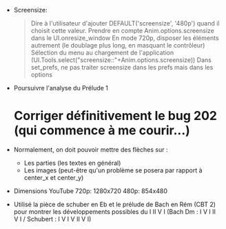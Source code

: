 * Screensize:
  > Dire à l'utilisateur d'ajouter DEFAULT('screensize', '480p') quand il choisit
    cette valeur.
  > Prendre en compte Anim.options.screensize dans le UI.onresize_window
  > En mode 720p, disposer les éléments autrement (le doublage plus long, en
    masquant le contrôleur)
  > Sélection du menu au chargement de l'application (UI.Tools.select("screensize::"+Anim.options.screensize))
  > Dans set_prefs, ne pas traiter screensize dans les prefs mais dans les options


* Poursuivre l'analyse du Prélude 1
  # Corriger définitivement le bug 202 (qui commence à me courir...)

* Normalement, on doit pouvoir mettre des flèches sur :
  - Les parties (les textes en général)
  - Les images
  (peut-être qu'un problème se posera par rapport à center_x et center_y)
  
  
* Dimensions YouTube
  720p: 1280x720
  480p: 854x480


* Utilisé la pièce de schuber en Eb et le prélude de Bach en Rém (CBT 2) pour montrer les développements possibles du I II V I (Bach Dm : I V I II V I / Schubert : I V I V II V I)